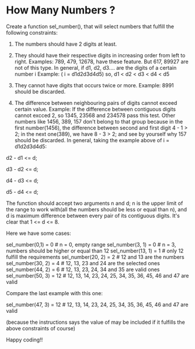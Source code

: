 # How Many Numbers ? 
Create a function sel_number(), that will select numbers that fulfill the following constraints:

1) The numbers should have 2 digits at least.

2) They should have their respective digits in increasing order from left to right. Examples: 789, 479, 12678, have these feature. But 617, 89927 are not of this type. In general, if d1, d2, d3.... are the digits of a certain number i Example: ( i = d1d2d3d4d5) so, d1 < d2 < d3 < d4 < d5

3) They cannot have digits that occurs twice or more. Example: 8991 should be discarded.

4) The difference between neighbouring pairs of digits cannot exceed certain value. Example: If the difference between contiguous digits cannot excced 2, so 1345, 23568 and 234578 pass this test. Other numbers like 1456, 389, 157 don't belong to that group because in the first number(1456), the difference between second and first digit 4 - 1 > 2; in the next one(389), we have 8 - 3 > 2; and see by yourself why 157 should be discarded. In general, taking the example above of i = d1d2d3d4d5:

d2 - d1 <= d;

d3 - d2 <= d;

d4 - d3 <= d;

d5 - d4 <= d;

The function should accept two arguments n and d; n is the upper limit of the range to work with(all the numbers should be less or equal than n), and d is maximum difference between every pair of its contiguous digits. It's clear that 1 <= d <= 8.

Here we have some cases:

sel_number(0,1) = 0 # n = 0, empty range
sel_number(3, 1) = 0 # n = 3, numbers should be higher or equal than 12
sel_number(13, 1) = 1 # only 12 fulfill the requirements
sel_number(20, 2) = 2 # 12 and 13 are the numbers
sel_number(30, 2) = 4 # 12, 13, 23 and 24 are the selected ones
sel_number(44, 2) = 6 # 12, 13, 23, 24, 34 and 35 are valid ones
sel_number(50, 3) = 12 # 12, 13, 14, 23, 24, 25, 34, 35, 36, 45, 46 and 47 are valid

Compare the last example with this one:

sel_number(47, 3) = 12 # 12, 13, 14, 23, 24, 25, 34, 35, 36, 45, 46 and 47 are valid

(because the instructions says the value of may be included if it fulfills the above constraints of course)

Happy coding!!
